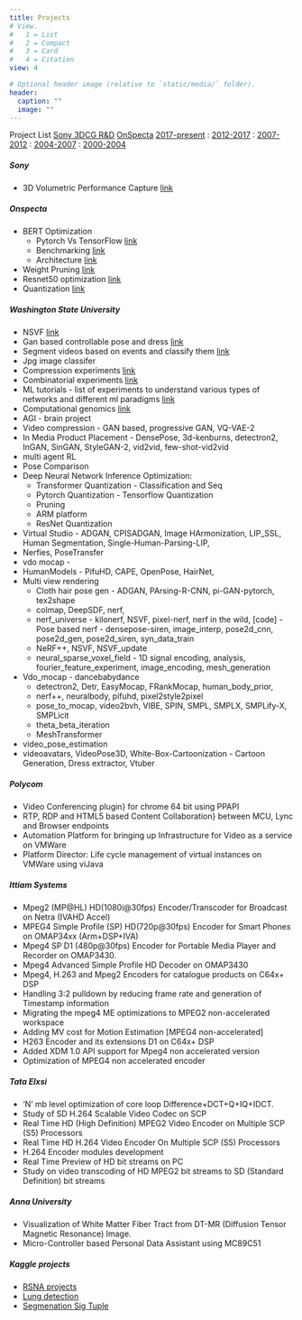 ```yaml
---
title: Projects
# View.
#   1 = List
#   2 = Compact
#   3 = Card
#   4 = Citation
view: 4

# Optional header image (relative to `static/media/` folder).
header:
  caption: ""
  image: ""
---
```


Project List  [Sony 3DCG R&D](#sony) [OnSpecta](#onspecta) [2017-present](#washington-state-university) : [2012-2017](#polycom) : [2007-2012](#ittiam-systems) : [2004-2007](#tata-elxsi) : [2000-2004](#anna-university)

<!-- ##### Project list -->
##### Sony
- 3D Volumetric Performance Capture [link](https://docs.google.com/presentation/d/1iziafkiCZzH5TC9dzqF2BrQpcbUH_LgaJtzh8uBClhE/edit?usp=sharing)

##### Onspecta
- BERT Optimization
	- Pytorch Vs TensorFlow [link](https://docs.google.com/document/d/15SD2eQsP0PBOc_xL0TYiyo4wCg7P-3MOgbxwxLDmX5A/edit?usp=sharing)
	- Benchmarking [link](https://docs.google.com/document/d/1OXt3ErZB-vFziP7AmNetF0zF48XFdxKJlemSfuBOidE/edit?usp=sharing)
	- Architecture [link](https://docs.google.com/document/d/1Wdvnk3V1-O3bJiZAv88ShqU028TNKxCkKavISH_I_Po/edit?usp=sharing)
- Weight Pruning [link](https://docs.google.com/document/d/1wy0flzrTWrDoABiG1RBgEJTIqUjj6uONnPuPo50PJd4/edit?usp=sharing)
- Resnet50 optimization [link](https://docs.google.com/document/d/1r5IswI0F-g8yJiLr3celHRcpBT-oONKyuvXjTmk_JLo/edit?usp=sharing)
- Quantization [link](https://docs.google.com/document/d/1S7TNCcpJ9EAiwtC125ll9GeIRBGfnN3KdpdQTLaMq5w/edit?usp=sharing)

##### Washington State University
- NSVF [link](https://github.com/nitthilan/neural_sparse_voxel_field)
- Gan based controllable pose and dress [link](https://github.com/nitthilan/CPISADGAN)
- Segment videos based on events and classify them [link](https://github.com/nitthilan/deep_video_classification)
- Jpg image classifer [](https://github.com/nitthilan/deep_jpeg_img_classification/link_not_active)
- Compression experiments [link](https://github.com/nitthilan/compression_expts)
- Combinatorial experiments [link](https://github.com/nitthilan/optimising_structured_combinatorial_spaces) [](https://github.com/nitthilan/optimizing-combinatorial-structured-spaces/link-not-active)
- ML tutorials - list of experiments to understand various types of networks and different ml paradigms [link](https://github.com/nitthilan/ml_tutorials)
- Computational genomics [link](https://github.com/nitthilan/computational_genomics)
- AGI - brain project
- Video compression - GAN based, progressive GAN, VQ-VAE-2
- In Media Product Placement - DensePose, 3d-kenburns, detectron2, InGAN, SinGAN, StyleGAN-2, vid2vid, few-shot-vid2vid
- multi agent RL
- Pose Comparison
- Deep Neural Network Inference Optimization:
	- Transformer Quantization - Classification and Seq
	- Pytorch Quantization - Tensorflow Quantization
	- Pruning
	- ARM platform
	- ResNet Quantization
- Virtual Studio - ADGAN, CPISADGAN, Image HArmonization, LIP_SSL, Human Segmentation, Single-Human-Parsing-LIP,
- Nerfies, PoseTransfer
- vdo mocap - 
- HumanModels - PifuHD, CAPE, OpenPose, HairNet,
- Multi view rendering
	- Cloth hair pose gen - ADGAN, PArsing-R-CNN, pi-GAN-pytorch, tex2shape
	- colmap, DeepSDF, nerf, 
	- nerf_universe - kilonerf, NSVF, pixel-nerf, nerf in the wild, 
	[code] - Pose based nerf - densepose-siren, image_interp, pose2d_cnn, pose2d_gen, pose2d_siren, syn_data_train
	- NeRF++, NSVF, NSVF_update
	- neural_sparse_voxel_field - 1D signal encoding, analysis, fourier_feature_experiment, image_encoding, mesh_generation
- Vdo_mocap - dancebabydance
	- detectron2, Detr, EasyMocap, FRankMocap, human_body_prior, 
	- nerf++, neuralbody, pifuhd, pixel2style2pixel
	- pose_to_mocap, video2bvh, VIBE, SPIN, SMPL, SMPLX, SMPLify-X, SMPLicit
	- theta_beta_iteration
	- MeshTransformer
- video_pose_estimation
- videoavatars, VideoPose3D, White-Box-Cartoonization - Cartoon Generation, Dress extractor, Vtuber

##### Polycom
- Video Conferencing plugin} for chrome 64 bit using PPAPI
- RTP, RDP and HTML5 based Content Collaboration} between MCU, Lync and Browser endpoints
- Automation Platform for bringing up Infrastructure for Video as a service on VMWare
- Platform Director: Life cycle management of virtual instances on VMWare using viJava

##### Ittiam Systems
- Mpeg2 (MP@HL) HD(1080i@30fps) Encoder/Transcoder for Broadcast on Netra (IVAHD Accel)
- MPEG4 Simple Profile (SP) HD(720p@30fps) Encoder for Smart Phones on OMAP34xx (Arm+DSP+IVA)
- Mpeg4 SP D1 (480p@30fps) Encoder for Portable Media Player and Recorder on OMAP3430.
- Mpeg4 Advanced Simple Profile HD Decoder on OMAP3430
- Mpeg4, H.263 and Mpeg2 Encoders for catalogue products on C64x+ DSP
- Handling 3:2 pulldown by reducing frame rate and generation of Timestamp information
- Migrating the mpeg4 ME optimizations to MPEG2 non-accelerated workspace
- Adding MV cost for Motion Estimation [MPEG4 non-accelerated]
- H263 Encoder and its extensions D1 on C64x+ DSP
- Added XDM 1.0 API support for Mpeg4 non accelerated version
- Optimization of MPEG4 non accelerated encoder

##### Tata Elxsi

- ‘N’ mb level optimization of core loop Difference+DCT+Q+IQ+IDCT.
- Study of SD H.264 Scalable Video Codec on SCP
- Real Time HD (High Definition) MPEG2 Video Encoder on Multiple SCP (S5) Processors
- Real Time HD H.264 Video Encoder On Multiple SCP (S5) Processors
- H.264 Encoder modules development
- Real Time Preview of HD bit streams on PC
- Study on video transcoding of HD MPEG2 bit streams to SD (Standard Definition) bit streams

##### Anna University
- Visualization of White Matter Fiber Tract from DT-MR (Diffusion Tensor Magnetic Resonance) Image.
- Micro-Controller based Personal Data Assistant using MC89C51

##### Kaggle projects
- [RSNA projects](https://github.com/nitthilan/rsna_pnemonia)
- [Lung detection](https://github.com/nitthilan/kaggle_lung_project)
- [Segmenation Sig Tuple](https://github.com/nitthilan/sig_tuple_seg)

